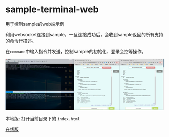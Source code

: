 # sample-terminal-web
用于控制sample的web端示例


利用websocket连接到sample，一旦连接成功后，会收到sample返回的所有支持的命令行描述。

在`command`中输入指令并发送，控制sample的初始化、登录会控等操作。

![terminal-command](terminal-command.jpg)


本地版: 打开当前目录下的 `index.html`

[在线版](http://sample-terminal-gh.luanhui.cf/)